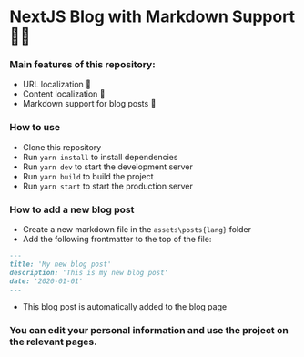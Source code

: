 # NextJS Blog with Markdown Support 🧙🏻

### Main features of this repository:

- URL localization 📖
- Content localization 🧾
- Markdown support for blog posts 📝

### How to use

- Clone this repository
- Run `yarn install` to install dependencies
- Run `yarn dev` to start the development server
- Run `yarn build` to build the project
- Run `yarn start` to start the production server

### How to add a new blog post

- Create a new markdown file in the `assets\posts{lang}` folder
- Add the following frontmatter to the top of the file:

```markdown
---
title: 'My new blog post'
description: 'This is my new blog post'
date: '2020-01-01'
---
```

- This blog post is automatically added to the blog page

### You can edit your personal information and use the project on the relevant pages.

